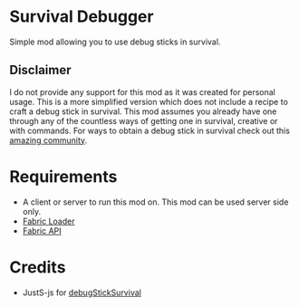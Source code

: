 # Survival Debugger
Simple mod allowing you to use debug sticks in survival.

## Disclaimer
I do not provide any support for this mod as it was created for personal usage. This is a more simplified version which does not include a recipe to craft a debug stick in survival. This mod assumes you already have one through any of the countless ways of getting one in survival, creative or with commands.
For ways to obtain a debug stick in survival check out this [amazing community](https://discord.gg/KXTaEftvj9).

# Requirements
- A client or server to run this mod on. This mod can be used server side only.
- [Fabric Loader](https://fabricmc.net/use/)
- [Fabric API](https://www.curseforge.com/minecraft/mc-mods/fabric-api)

# Credits
- JustS-js for [debugStickSurvival](https://github.com/JustS-js/debugStickSurvival)
